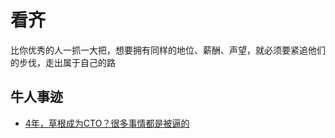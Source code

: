 # 看齐

比你优秀的人一抓一大把，想要拥有同样的地位、薪酬、声望，就必须要紧追他们的步伐，走出属于自己的路

## 牛人事迹

- [4年，草根成为CTO？很多事情都是被逼的](http://mp.weixin.qq.com/s?__biz=MjM5MDE0Mjc4MA==&mid=2650992994&idx=1&sn=db8eefac5b203aa294e2398f805f5231&scene=1&srcid=0619ZWWZgUv8gM22W8bX3T6p)
